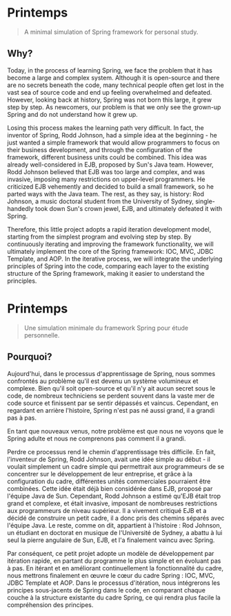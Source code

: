 # Printemps
> A minimal simulation of Spring framework for personal study.

## Why? 
Today, in the process of learning Spring, we face the problem that it has become a large and complex system. Although it is open-source and there are no secrets beneath the code, many technical people often get lost in the vast sea of source code and end up feeling overwhelmed and defeated. However, looking back at history, Spring was not born this large, it grew step by step. As newcomers, our problem is that we only see the grown-up Spring and do not understand how it grew up.  

Losing this process makes the learning path very difficult. In fact, the inventor of Spring, Rodd Johnson, had a simple idea at the beginning - he just wanted a simple framework that would allow programmers to focus on their business development, and through the configuration of the framework, different business units could be combined. This idea was already well-considered in EJB, proposed by Sun's Java team. However, Rodd Johnson believed that EJB was too large and complex, and was invasive, imposing many restrictions on upper-level programmers. He criticized EJB vehemently and decided to build a small framework, so he parted ways with the Java team. The rest, as they say, is history: Rod Johnson, a music doctoral student from the University of Sydney, single-handedly took down Sun's crown jewel, EJB, and ultimately defeated it with Spring.  

Therefore, this little project adopts a rapid iteration development model, starting from the simplest program and evolving step by step. By continuously iterating and improving the framework functionality, we will ultimately implement the core of the Spring framework: IOC, MVC, JDBC Template, and AOP. In the iterative process, we will integrate the underlying principles of Spring into the code, comparing each layer to the existing structure of the Spring framework, making it easier to understand the principles.


# Printemps

> Une simulation minimale du framework Spring pour étude personnelle.

## Pourquoi?
Aujourd'hui, dans le processus d'apprentissage de Spring, nous sommes confrontés au problème qu'il est devenu un système volumineux et complexe. Bien qu'il soit open-source et qu'il n'y ait aucun secret sous le code, de nombreux techniciens se perdent souvent dans la vaste mer de code source et finissent par se sentir dépassés et vaincus. Cependant, en regardant en arrière l'histoire, Spring n'est pas né aussi grand, il a grandi pas à pas.

En tant que nouveaux venus, notre problème est que nous ne voyons que le Spring adulte et nous ne comprenons pas comment il a grandi.

Perdre ce processus rend le chemin d'apprentissage très difficile. En fait, l'inventeur de Spring, Rodd Johnson, avait une idée simple au début - il voulait simplement un cadre simple qui permettrait aux programmeurs de se concentrer sur le développement de leur entreprise, et grâce à la configuration du cadre, différentes unités commerciales pourraient être combinées. Cette idée était déjà bien considérée dans EJB, proposé par l'équipe Java de Sun. Cependant, Rodd Johnson a estimé qu'EJB était trop grand et complexe, et était invasive, imposant de nombreuses restrictions aux programmeurs de niveau supérieur. Il a vivement critiqué EJB et a décidé de construire un petit cadre, il a donc pris des chemins séparés avec l'équipe Java. Le reste, comme on dit, appartient à l'histoire : Rod Johnson, un étudiant en doctorat en musique de l'Université de Sydney, a abattu à lui seul la pierre angulaire de Sun, EJB, et l'a finalement vaincu avec Spring.

Par conséquent, ce petit projet adopte un modèle de développement par itération rapide, en partant du programme le plus simple et en évoluant pas à pas. En itérant et en améliorant continuellement la fonctionnalité du cadre, nous mettrons finalement en œuvre le cœur du cadre Spring : IOC, MVC, JDBC Template et AOP. Dans le processus d'itération, nous intégrerons les principes sous-jacents de Spring dans le code, en comparant chaque couche à la structure existante du cadre Spring, ce qui rendra plus facile la compréhension des principes.
